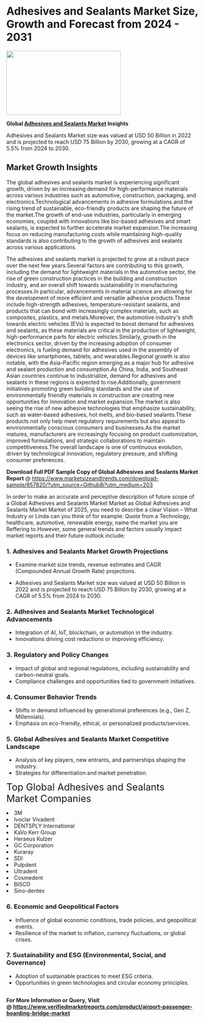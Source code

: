 <H1>Adhesives and Sealants Market Size, Growth and Forecast from 2024 - 2031</H1><img class="aligncenter size-medium wp-image-584254" src="https://thirdeyenews.in/wp-content/uploads/2024/09/Global-Market-Research-300x168.jpeg" alt="" width="300" height="168" /><p><strong>Global&nbsp;<a href="https://www.marketsizeandtrends.com/download-sample/857820/?utm_source=Github8j?utm_medium=203">Adhesives and Sealants Market</a> Insights</strong></p><p>Adhesives and Sealants Market size was valued at USD 50 Billion in 2022 and is projected to reach USD 75 Billion by 2030, growing at a CAGR of 5.5% from 2024 to 2030.</p><p><h2>Market Growth Insights</h2> <p>The global adhesives and sealants market is experiencing significant growth, driven by an increasing demand for high-performance materials across various industries such as automotive, construction, packaging, and electronics.Technological advancements in adhesive formulations and the rising trend of sustainable, eco-friendly products are shaping the future of the market.The growth of end-use industries, particularly in emerging economies, coupled with innovations like bio-based adhesives and smart sealants, is expected to further accelerate market expansion.The increasing focus on reducing manufacturing costs while maintaining high-quality standards is also contributing to the growth of adhesives and sealants across various applications.</p> <p>The adhesives and sealants market is projected to grow at a robust pace over the next few years.Several factors are contributing to this growth, including the demand for lightweight materials in the automotive sector, the rise of green construction practices in the building and construction industry, and an overall shift towards sustainability in manufacturing processes.In particular, advancements in material science are allowing for the development of more efficient and versatile adhesive products.These include high-strength adhesives, temperature-resistant sealants, and products that can bond with increasingly complex materials, such as composites, plastics, and metals.Moreover, the automotive industry's shift towards electric vehicles (EVs) is expected to boost demand for adhesives and sealants, as these materials are critical in the production of lightweight, high-performance parts for electric vehicles.Similarly, growth in the electronics sector, driven by the increasing adoption of consumer electronics, is fueling demand for adhesives used in the assembly of devices like smartphones, tablets, and wearables.Regional growth is also notable, with the Asia-Pacific region emerging as a major hub for adhesive and sealant production and consumption.As China, India, and Southeast Asian countries continue to industrialize, demand for adhesives and sealants in these regions is expected to rise.Additionally, government initiatives promoting green building standards and the use of environmentally friendly materials in construction are creating new opportunities for innovation and market expansion.The market is also seeing the rise of new adhesive technologies that emphasize sustainability, such as water-based adhesives, hot melts, and bio-based sealants.These products not only help meet regulatory requirements but also appeal to environmentally conscious consumers and businesses.As the market matures, manufacturers are increasingly focusing on product customization, improved formulations, and strategic collaborations to maintain competitiveness.The overall landscape is one of continuous evolution, driven by technological innovation, regulatory pressure, and shifting consumer preferences.<p><span class=""><strong>Download Full PDF Sample Copy of Global Adhesives and Sealants Market Report</strong> @ <a href="https://www.marketsizeandtrends.com/download-sample/857820/?utm_source=Github8j?utm_medium=203" target="_blank">https://www.marketsizeandtrends.com/download-sample/857820/?utm_source=Github8j?utm_medium=203</a></span></p><p>In order to make an accurate and perceptive description of future scope of a Global&nbsp;Adhesives and Sealants Market Market as Global&nbsp;Adhesives and Sealants Market Market of 2025, you need to describe a clear Vision &ndash; What Industry or Linda can you think of for example: Quote from a Technology, healthcare, automotive, renewable energy, name the market you are Reffering to.However, some general trends and factors usually impact market reports and their future outlook include:</p><h3>1.&nbsp;<strong>Adhesives and Sealants Market Growth Projections</strong></h3><ul><li>Examine market size trends, revenue estimates and CAGR (Compounded Annual Growth Rate) projections.</li><li><p>Adhesives and Sealants Market size was valued at USD 50 Billion in 2022 and is projected to reach USD 75 Billion by 2030, growing at a CAGR of 5.5% from 2024 to 2030.</p></li></ul><h3>2.&nbsp;<strong>Adhesives and Sealants Market Technological Advancements</strong></h3><ul><li>Integration of AI, IoT, blockchain, or automation in the industry.</li><li>Innovations driving cost reductions or improving efficiency.</li></ul><h3>3.&nbsp;<strong>Regulatory and Policy Changes</strong></h3><ul><li>Impact of global and regional regulations, including sustainability and carbon-neutral goals.</li><li>Compliance challenges and opportunities tied to government initiatives.</li></ul><h3>4.&nbsp;<strong>Consumer Behavior Trends</strong></h3><ul><li>Shifts in demand influenced by generational preferences (e.g., Gen Z, Millennials).</li><li>Emphasis on eco-friendly, ethical, or personalized products/services.</li></ul><h3>5.&nbsp;<strong>Global Adhesives and Sealants Market Competitive Landscape</strong></h3><ul><li>Analysis of key players, new entrants, and partnerships shaping the industry.</li><li>Strategies for differentiation and market penetration.</li></ul><p data-pm-slice="1 1 []"><span style="color: inherit; font-family: inherit; font-size: 25px;">Top Global Adhesives and Sealants Market Companies</span></p><div class="" data-test-id=""><p><li> 3M</li><li> Ivoclar Vivadent</li><li> DENTSPLY International</li><li> KaVo Kerr Group</li><li> Heraeus Kulzer</li><li> GC Corporation</li><li> Kuraray</li><li> SDI</li><li> Pulpdent</li><li> Ultradent</li><li> Cosmedent</li><li> BISCO</li><li> Sino-dentex</li></p></div><h3>6.&nbsp;<strong>Economic and Geopolitical Factors</strong></h3><ul><li>Influence of global economic conditions, trade policies, and geopolitical events.</li><li>Resilience of the market to inflation, currency fluctuations, or global crises.</li></ul><h3>7.&nbsp;<strong>Sustainability and ESG (Environmental, Social, and Governance)</strong></h3><ul><li>Adoption of sustainable practices to meet ESG criteria.</li><li>Opportunities in green technologies and circular economy principles.</li></ul><h2><strong style="font-size: 14px;">For More Information or Query, Visit @&nbsp;</strong><a style="background-color: #ffffff; font-size: 14px;" href="https://www.marketsizeandtrends.com/report/adhesives-and-sealants-market/" target="_blank">https://www.verifiedmarketreports.com/product/airport-passenger-boarding-bridge-market</a></h2>